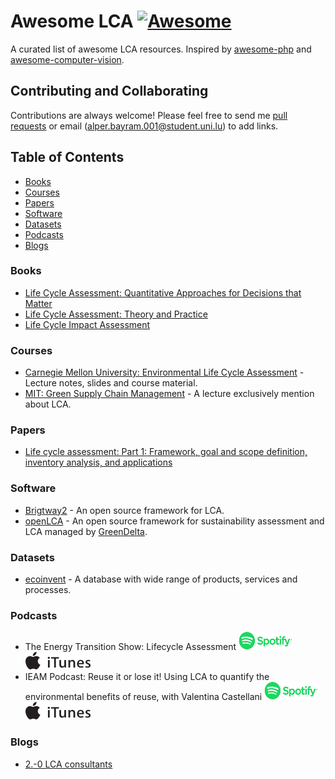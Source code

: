 # Awesome LCA [![Awesome](https://cdn.rawgit.com/sindresorhus/awesome/d7305f38d29fed78fa85652e3a63e154dd8e8829/media/badge.svg)](https://github.com/sindresorhus/awesome)

A curated list of awesome LCA resources. Inspired by [awesome-php](https://github.com/ziadoz/awesome-php) and [awesome-computer-vision](https://github.com/jbhuang0604/awesome-computer-vision).

## Contributing and Collaborating
Contributions are always welcome! Please feel free to send me [pull requests](https://github.com/alpby/awesome-lca/pulls) or email (alper.bayram.001@student.uni.lu) to add links. 

## Table of Contents

 - [Books](#books)
 - [Courses](#courses)
 - [Papers](#papers)
 - [Software](#software)
 - [Datasets](#datasets)
 - [Podcasts](#podcasts)
 - [Blogs](#blogs)

### Books

* [Life Cycle Assessment: Quantitative Approaches for Decisions that Matter](https://www.lcatextbook.com/)
* [Life Cycle Assessment: Theory and Practice](https://www.springer.com/gp/book/9783319564746)
* [Life Cycle Impact Assessment](https://www.springer.com/gp/book/9789401797436)

### Courses

* [Carnegie Mellon University: Environmental Life Cycle Assessment](https://app.boxcn.net/s/5mnzyq1y3gcyjrveubf4) - Lecture notes, slides and course material.
* [MIT: Green Supply Chain Management](https://ocw.mit.edu/courses/engineering-systems-division/esd-s43-green-supply-chain-management-spring-2014/lecture-notes-and-videos/lecture-5-life-cycle-analysis/) - A lecture exclusively mention about LCA.

### Papers

* [Life cycle assessment: Part 1: Framework, goal and scope definition, inventory analysis, and applications](https://www.sciencedirect.com/science/article/pii/S0160412003002459)

### Software

* [Brigtway2](https://brightwaylca.org/) - An open source framework for LCA.
* [openLCA](http://www.openlca.org/) - An open source framework for sustainability assessment and LCA managed by [GreenDelta](https://www.greendelta.com/).

### Datasets

* [ecoinvent](https://www.ecoinvent.org/database/database.html) - A database with wide range of products, services and processes.

### Podcasts

* The Energy Transition Show: Lifecycle Assessment [![Spotify](./imgs/spotifyLogo.svg)](https://open.spotify.com/episode/0bPC7VKWiYupjLMk8x8GTv) [![iTunes](./imgs/iTunesLogo.svg)](https://podcasts.apple.com/us/podcast/episode-59-lifecycle-assessment/id1042713378?i=1000398510949)
* IEAM Podcast: Reuse it or lose it! Using LCA to quantify the environmental benefits of reuse, with Valentina Castellani [![Spotify](./imgs/spotifyLogo.svg)](https://open.spotify.com/episode/0bPC7VKWiYupjLMk8x8GTv) [![iTunes](./imgs/iTunesLogo.svg)](https://podcasts.apple.com/us/podcast/reuse-it-or-lose-it-using/id426676729?i=1000346733843&mt=2)

### Blogs

* [2.-0 LCA consultants](https://lca-net.com/blog/)
